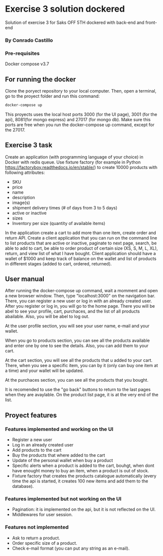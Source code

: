 # Exercise 3 solution dockered
Solution of exercise 3 for Saks OFF 5TH dockered with back-end and front-end

### By Conrado Castillo

### Pre-requisites

Docker compose v3.7

## For running the docker

Clone the poryect repository to your local computer. Then, open a terminal, go to the proyect folder and run this command:

```bash
docker-compose up
```
This proyects uses the local host ports 3000 (for the UI page), 3001 (for the api), 8081(for mongo express) and 27017 (for mongo db).
Make sure this ports are free when you run the docker-compose up command, except for the 27017.

## Exercise 3 task

Create an application (with programming language of your choice) in Docker with redis queue.  Use fixture factory (for example in Python https://factoryboy.readthedocs.io/en/stable/) to create 10000 products with following attributes:

- SKU 
- price 
- name
- description
- image(s)
- shipment delivery times (# of days from 3 to 5 days)
- active or inactive
- sizes
- Inventory per size (quantity of available items)

In the application create a cart to add more than one item, create order and return API.  Create a client application that you can run on the command line to list products that are active or inactive, paginate to next page, search, be able to add to cart, be able to order product of certain size (XS, S, M, L, XL), return, and view list of what I have bought.  Client application should have a wallet of $1000 and keep track of balance on the wallet and list of products in different stages (added to cart, ordered, returned).

## User manual

After running the docker-compose up command, wait a momment and open a new browser window. Then, type "localhost:3000" on the navigation bar.
There, you can register a new user or log in with an already created user.
After you register or log in, you will go to the home page. There you will be abel to see your profile, cart, purchaces, and the list of all products abailable. Also, you will be abel to log out.

At the user profile section, you will see your user name, e-mail and your wallet.

When you go to products section, you can see all the products available and enter one by one to see the details. Also, you can add them to your cart.

At the cart section, you will see all the products that u added to your cart. There, when you see a specific item, you can by it (only can buy one item at a time) and your wallet will be updated.

At the purchaces section, you can see all the products that you bought.

It is recomended to use the "go back" buttons to return to the last pages when they are avaylable. On the product list page, it is at the very end of the
list.

## Proyect features

### Features implemented and working on the UI

- Register a new user
- Log in an already created user
- Add products to the cart
- Buy the products that where added to the cart
- Update of the personal wallet when buy a product
- Specific alerts when a product is added to the cart, bouhgt, when dont have enought money to buy an item, when a product is out of stock.
- Fixture factory that creates the products catalogue automatically (every time the api is started, it creates 100 new items and add them to the database).

### Features implemented but not working on the UI

- Pagination: it is implemented on the api, but it is not reflected on the UI.
- Middlewares for user session.

### Features not implemented

- Ask to return a product.
- Order specific size of a product.
- Check e-mail format (you can put any string as an e-mail).
